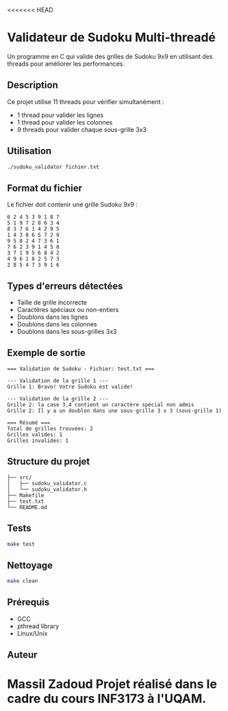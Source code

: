 <<<<<<< HEAD
# Validateur de Sudoku Multi-threadé

Un programme en C qui valide des grilles de Sudoku 9x9 en utilisant des threads pour améliorer les performances.

## Description

Ce projet utilise 11 threads pour vérifier simultanément :
- 1 thread pour valider les lignes
- 1 thread pour valider les colonnes  
- 9 threads pour valider chaque sous-grille 3x3

## Utilisation

```bash
./sudoku_validator fichier.txt
```

## Format du fichier

Le fichier doit contenir une grille Sudoku 9x9 :

```
6 2 4 5 3 9 1 8 7
5 1 9 7 2 8 6 3 4
8 3 7 6 1 4 2 9 5
1 4 3 8 6 5 7 2 9
9 5 8 2 4 7 3 6 1
7 6 2 3 9 1 4 5 8
3 7 1 9 5 6 8 4 2
4 9 6 1 8 2 5 7 3
2 8 5 4 7 3 9 1 6
```

## Types d'erreurs détectées

- Taille de grille incorrecte
- Caractères spéciaux ou non-entiers
- Doublons dans les lignes
- Doublons dans les colonnes
- Doublons dans les sous-grilles 3x3

## Exemple de sortie

```
=== Validation de Sudoku - Fichier: test.txt ===

--- Validation de la grille 1 ---
Grille 1: Bravo! Votre Sudoku est valide!

--- Validation de la grille 2 ---
Grille 2: la case 3,4 contient un caractère spécial non admis
Grille 2: Il y a un doublon dans une sous-grille 3 x 3 (sous-grille 1)

=== Résumé ===
Total de grilles trouvées: 2
Grilles valides: 1
Grilles invalides: 1
```

## Structure du projet

```
├── src/
│   ├── sudoku_validator.c
│   └── sudoku_validator.h
├── Makefile
├── test.txt
└── README.md
```

## Tests

```bash
make test
```

## Nettoyage

```bash
make clean
```

## Prérequis

- GCC
- pthread library
- Linux/Unix

## Auteur
Massil Zadoud
Projet réalisé dans le cadre du cours INF3173 à l'UQAM.
=======

